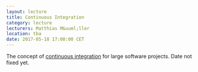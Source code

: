 ```yaml
---
layout: lecture
title: Continuous Integration
category: lecture
lecturers: Matthias M&uuml;ller 
location: tba
date: 2017-05-18 17:00:00 CET
---
```


The concept of [continuous integration] for large software projects. Date not fixed yet.

[continuous integration]: https://en.wikipedia.org/wiki/Continuous_integration
